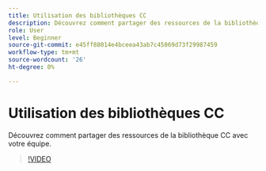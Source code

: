 ```yaml
---
title: Utilisation des bibliothèques CC
description: Découvrez comment partager des ressources de la bibliothèque CC avec votre équipe
role: User
level: Beginner
source-git-commit: e45ff88014e4bceea43ab7c45069d73f29987459
workflow-type: tm+mt
source-wordcount: '26'
ht-degree: 0%

---
```


# Utilisation des bibliothèques CC

Découvrez comment partager des ressources de la bibliothèque CC avec votre équipe.

>[!VIDEO](https://video.tv.adobe.com/v/3420227?quality=12&learn=on&hidetitle=true)
